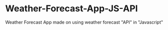 # Weather-Forecast-App-JS-API
Weather Forecast App made on using weather forecast "API" in "Javascript"
